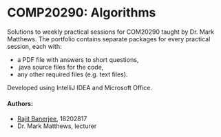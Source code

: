 # COMP20290: Algorithms
Solutions to weekly practical sessions for COM20290 taught by Dr. Mark Matthews.
The portfolio contains separate packages for every practical session, each with:
* a PDF file with answers to short questions,
* .java source files for the code,
* any other required files (e.g. text files).

Developed using IntelliJ IDEA and Microsoft Office.

#### Authors:
* [Rajit Banerjee](https://github.com/rajitbanerjee), 18202817
* Dr. Mark Matthews, lecturer
